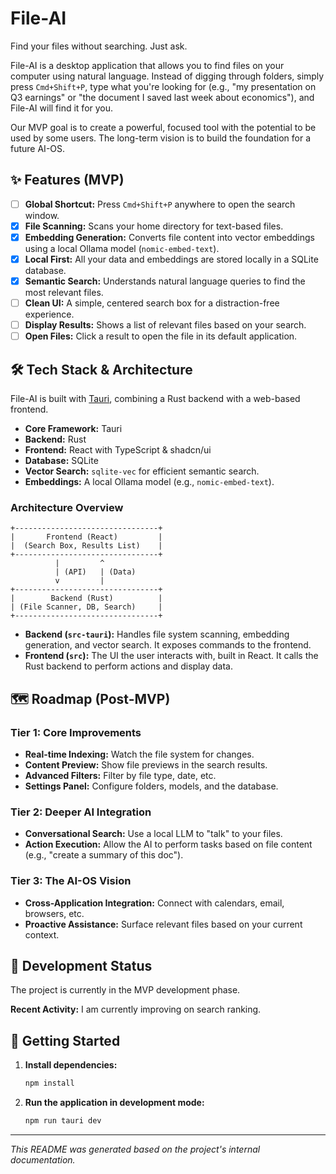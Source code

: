 # File-AI

Find your files without searching. Just ask.

File-AI is a desktop application that allows you to find files on your computer using natural language. Instead of digging through folders, simply press `Cmd+Shift+P`, type what you're looking for (e.g., "my presentation on Q3 earnings" or "the document I saved last week about economics"), and File-AI will find it for you.

Our MVP goal is to create a powerful, focused tool with the potential to be used by some users. The long-term vision is to build the foundation for a future AI-OS.

## ✨ Features (MVP)

-   [ ] **Global Shortcut:** Press `Cmd+Shift+P` anywhere to open the search window.
-   [x] **File Scanning:** Scans your home directory for text-based files.
-   [x] **Embedding Generation:** Converts file content into vector embeddings using a local Ollama model (`nomic-embed-text`).
-   [x] **Local First:** All your data and embeddings are stored locally in a SQLite database.
-   [x] **Semantic Search:** Understands natural language queries to find the most relevant files.
-   [ ] **Clean UI:** A simple, centered search box for a distraction-free experience.
-   [ ] **Display Results:** Shows a list of relevant files based on your search.
-   [ ] **Open Files:** Click a result to open the file in its default application.

## 🛠️ Tech Stack & Architecture

File-AI is built with [Tauri](https://tauri.app/), combining a Rust backend with a web-based frontend.

-   **Core Framework:** Tauri
-   **Backend:** Rust
-   **Frontend:** React with TypeScript & shadcn/ui
-   **Database:** SQLite
-   **Vector Search:** `sqlite-vec` for efficient semantic search.
-   **Embeddings:** A local Ollama model (e.g., `nomic-embed-text`).

### Architecture Overview

```
+--------------------------------+
|       Frontend (React)         |
|  (Search Box, Results List)    |
+--------------------------------+
          |         ^
          | (API)   | (Data)
          v         |
+--------------------------------+
|        Backend (Rust)          |
| (File Scanner, DB, Search)     |
+--------------------------------+
```

-   **Backend (`src-tauri`):** Handles file system scanning, embedding generation, and vector search. It exposes commands to the frontend.
-   **Frontend (`src`):** The UI the user interacts with, built in React. It calls the Rust backend to perform actions and display data.

## 🗺️ Roadmap (Post-MVP)

### Tier 1: Core Improvements
-   **Real-time Indexing:** Watch the file system for changes.
-   **Content Preview:** Show file previews in the search results.
-   **Advanced Filters:** Filter by file type, date, etc.
-   **Settings Panel:** Configure folders, models, and the database.

### Tier 2: Deeper AI Integration
-   **Conversational Search:** Use a local LLM to "talk" to your files.
-   **Action Execution:** Allow the AI to perform tasks based on file content (e.g., "create a summary of this doc").

### Tier 3: The AI-OS Vision
-   **Cross-Application Integration:** Connect with calendars, email, browsers, etc.
-   **Proactive Assistance:** Surface relevant files based on your current context.

## 🔧 Development Status

The project is currently in the MVP development phase.

**Recent Activity:** I am currently improving on search ranking.

## 🚀 Getting Started

1.  **Install dependencies:**
    ```bash
    npm install
    ```
2.  **Run the application in development mode:**
    ```bash
    npm run tauri dev
    ```

---
*This README was generated based on the project's internal documentation.*